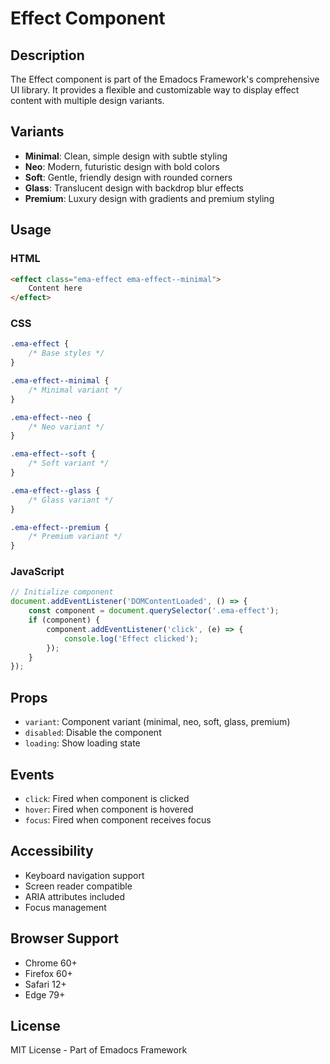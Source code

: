# Effect Component

## Description
The Effect component is part of the Emadocs Framework's comprehensive UI library. It provides a flexible and customizable way to display effect content with multiple design variants.

## Variants
- **Minimal**: Clean, simple design with subtle styling
- **Neo**: Modern, futuristic design with bold colors
- **Soft**: Gentle, friendly design with rounded corners
- **Glass**: Translucent design with backdrop blur effects
- **Premium**: Luxury design with gradients and premium styling

## Usage

### HTML
```html
<effect class="ema-effect ema-effect--minimal">
    Content here
</effect>
```

### CSS
```css
.ema-effect {
    /* Base styles */
}

.ema-effect--minimal {
    /* Minimal variant */
}

.ema-effect--neo {
    /* Neo variant */
}

.ema-effect--soft {
    /* Soft variant */
}

.ema-effect--glass {
    /* Glass variant */
}

.ema-effect--premium {
    /* Premium variant */
}
```

### JavaScript
```javascript
// Initialize component
document.addEventListener('DOMContentLoaded', () => {
    const component = document.querySelector('.ema-effect');
    if (component) {
        component.addEventListener('click', (e) => {
            console.log('Effect clicked');
        });
    }
});
```

## Props
- `variant`: Component variant (minimal, neo, soft, glass, premium)
- `disabled`: Disable the component
- `loading`: Show loading state

## Events
- `click`: Fired when component is clicked
- `hover`: Fired when component is hovered
- `focus`: Fired when component receives focus

## Accessibility
- Keyboard navigation support
- Screen reader compatible
- ARIA attributes included
- Focus management

## Browser Support
- Chrome 60+
- Firefox 60+
- Safari 12+
- Edge 79+

## License
MIT License - Part of Emadocs Framework
